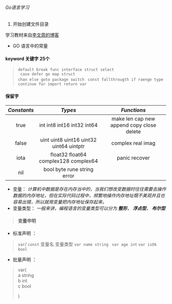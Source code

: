 ###### Go语言学习
1. 开始创建文件目录

学习教材来自[李文周的博客](https://www.liwenzhou.com/posts/Go/go_menu/)

- GO 语言中的常量


#### keyword 关键字 25个

> `default break func interface struct select`               
> ` case defer go map struct`                    
> `chan else goto package switch `
> `const fallthrougth if raenge type `                
> `continue for import return var `               

#### 保留字
 
 | ***Constants***| ***Types*** | ***Functions*** |
 | :-: | :-: | :-: |
 | true |  int  int8  int16  int32  int64 | make  len  cap  new  append  copy  close  delete|
 | false |uint  uint8  uint16  uint32  uint64  uintptr|complex  real  imag|
 | iota | float32  float64  complex128  complex64| panic  recover| 
 | nil |bool  byte  rune  string  error| |
 
* 变量： 
  *计算机中数据是存在内存当中的，当我们想改变数据时往往需要去操作数据的内存地址，但在实际代码过程中，频繁地操作内存地址既不美观并且也容易出错，所以就用变量把内存地址保存起来。*
* 变量类型：
  *一般来讲，编程语言的变量类型可以分为 **整形**， **浮点型**， **布尔型***
> #### 变量申明
 * 标准声明 ：
  > `var`/ `const` 变量名 变量类型
   `var name string`
   ` var age int`
   `var isOk bool`
  * 批量声明 ：

  > var(       
  >  a string   
  >  b int      
  >  c bool     
  >
  >)
  